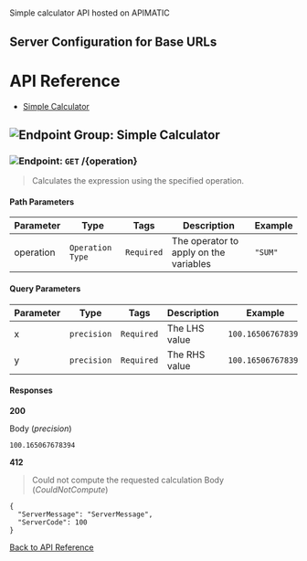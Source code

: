 # 

Simple calculator API hosted on APIMATIC



## Server Configuration for Base URLs







# <a name="api_reference"></a>API Reference

* [Simple Calculator](#simple_calculator)

## <a name="simple_calculator"></a>![Endpoint Group: ](https://apidocs.io/img/class.png "Simple Calculator") Simple Calculator


### <a name="calculate"></a>![Endpoint: ](https://apidocs.io/img/method.png "Calculate") `GET` /{operation}

> Calculates the expression using the specified operation.



#### Path Parameters
| Parameter | Type | Tags | Description | Example |
|-----------|------| ---- |-------------| ------- |
| operation | `Operation Type` |  ``` Required ```  | The operator to apply on the variables | `"SUM"` | 

#### Query Parameters
| Parameter | Type | Tags | Description | Example |
|-----------|------| ---- |-------------| ------- |
| x | `precision` |  ``` Required ```  | The LHS value | `100.165067678394` | 
| y | `precision` |  ``` Required ```  | The RHS value | `100.165067678394` | 

#### Responses
**200** 

Body (_precision_) 
```
100.165067678394
```


**412** 

> Could not compute the requested calculation
Body (_CouldNotCompute_) 
```
{
  "ServerMessage": "ServerMessage",
  "ServerCode": 100
}
```


[Back to API Reference](#api_reference)

